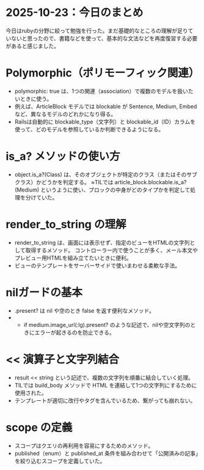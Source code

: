 # 2025-10-23：今日のまとめ
今日はrubyの分野に絞って勉強を行った。まだ基礎的なところの理解が足りていないと思ったので、書籍などを使って、基本的な文法などを再度復習する必要があると感じました。

# Polymorphic（ポリモーフィック関連）
- polymorphic: true は、1つの関連（association）で複数のモデルを扱いたいときに使う。
- 例えば、ArticleBlock モデルでは blockable が Sentence, Medium, Embed など、異なるモデルのどれかになり得る。
- Railsは自動的に blockable_type（文字列）と blockable_id（ID）カラムを使って、どのモデルを参照しているか判断できるようになる。


# is_a? メソッドの使い方
- object.is_a?(Class) は、そのオブジェクトが特定のクラス（またはそのサブクラス）かどうかを判定する。
≈TILでは article_block.blockable.is_a?(Medium) というように使い、ブロックの中身がどのタイプかを判定して処理を分けていた。


# render_to_string の理解
- render_to_string は、画面には表示せず、指定のビューをHTMLの文字列として取得するメソッド。
コントローラー内で使うことが多く、メール本文やプレビュー用HTMLを組み立てたいときに便利。
- ビューのテンプレートをサーバーサイドで使いまわせる柔軟な手法。


# nilガードの基本
- .present? は nil や空のとき false を返す便利なメソッド。
- - if medium.image_url(:lg).present? のような記述で、nilや空文字列のときにエラーが起きるのを防止できる。


# << 演算子と文字列結合
- result << string という記述で、複数の文字列を順番に結合していく処理。
- TILでは build_body メソッドで HTML を連結して1つの文字列にするために使用された。
- テンプレートが適切に改行やタグを含んでいるため、繋がっても崩れない。


# scope の定義
- スコープはクエリの再利用を容易にするためのメソッド。
- published（enum）と published_at 条件を組み合わせて「公開済みの記事」を絞り込むスコープを定義していた。
